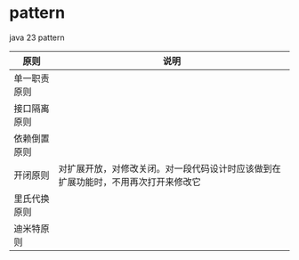 # pattern
java 23 pattern

|原则|说明|
|---|---|
| 单一职责原则 ||
| 接口隔离原则 ||
| 依赖倒置原则 ||
| 开闭原则 |对扩展开放，对修改关闭。对一段代码设计时应该做到在扩展功能时，不用再次打开来修改它|
| 里氏代换原则 ||
| 迪米特原则 ||
